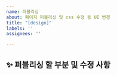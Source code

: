 ```yaml
---
name: 퍼블리싱
about: 페이지 퍼블리싱 및 css 수정 등 UI 변경
title: "[design]"
labels: ''
assignees: ''

---
```


## ✨ 퍼블리싱 할 부분 및 수정 사항
<br>
